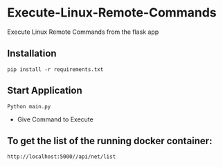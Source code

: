 # Execute-Linux-Remote-Commands
Execute Linux Remote Commands from the flask app

## Installation

`pip install -r requirements.txt`
 
## Start Application

`Python main.py`

* Give Command to Execute

## To get the list of the running docker container:

`http://localhost:5000//api/net/list`
